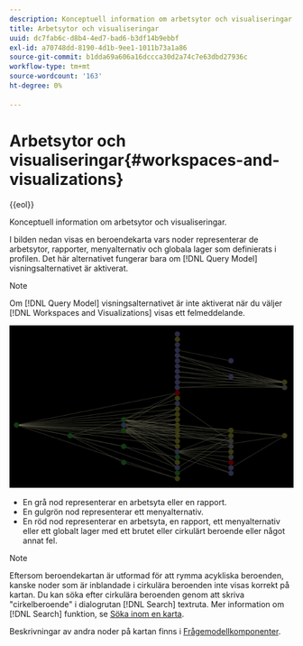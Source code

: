 ```yaml
---
description: Konceptuell information om arbetsytor och visualiseringar.
title: Arbetsytor och visualiseringar
uuid: dc7fab6c-d8b4-4ed7-bad6-b3df14b9ebbf
exl-id: a70748dd-8190-4d1b-9ee1-1011b73a1a86
source-git-commit: b1dda69a606a16dccca30d2a74c7e63dbd27936c
workflow-type: tm+mt
source-wordcount: '163'
ht-degree: 0%

---
```


# Arbetsytor och visualiseringar{#workspaces-and-visualizations}

{{eol}}

Konceptuell information om arbetsytor och visualiseringar.

I bilden nedan visas en beroendekarta vars noder representerar de arbetsytor, rapporter, menyalternativ och globala lager som definierats i profilen. Det här alternativet fungerar bara om [!DNL Query Model] visningsalternativet är aktiverat.

>[!NOTE]
>
>Om [!DNL Query Model] visningsalternativet är inte aktiverat när du väljer [!DNL Workspaces and Visualizations] visas ett felmeddelande.

![](assets/vis_DependencyMap_QueryModelandWorkspaces.png)

* En grå nod representerar en arbetsyta eller en rapport.
* En gulgrön nod representerar ett menyalternativ.
* En röd nod representerar en arbetsyta, en rapport, ett menyalternativ eller ett globalt lager med ett brutet eller cirkulärt beroende eller något annat fel.

>[!NOTE]
>
>Eftersom beroendekartan är utformad för att rymma acykliska beroenden, kanske noder som är inblandade i cirkulära beroenden inte visas korrekt på kartan. Du kan söka efter cirkulära beroenden genom att skriva &quot;cirkelberoende&quot; i dialogrutan [!DNL Search] textruta. Mer information om [!DNL Search] funktion, se [Söka inom en karta](../../../../../home/c-get-started/c-admin-intrf/c-dataset-mgrs/c-dep-maps/t-srch-map.md#task-a1e7065a538d46c78a7d28676d880dfb).

Beskrivningar av andra noder på kartan finns i [Frågemodellkomponenter](../../../../../home/c-get-started/c-admin-intrf/c-dataset-mgrs/c-dep-maps/c-qry-mod-comp.md#concept-32c6dadd32f74179b026c7e96d47710f).
